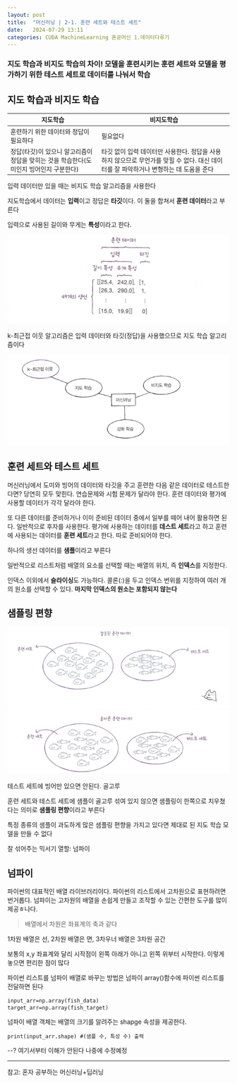 ```yaml
---
layout: post
title:  "머신러닝 | 2-1. 훈련 세트와 테스트 세트"
date:   2024-07-29 13:11
categories: CUDA MachineLearning 혼공머신 1.데이터다루기
---
```



### 지도 학습과 비지도 학습의 차이! 모델을 훈련시키는 훈련 세트와 모델을 평가하기 위한 테스트 세트로 데이터를 나눠서 학습

## 지도 학습과 비지도 학습
|지도학습|비지도학습|
|---|---|
|훈련하기 위한 데이터와 정답이 필요하다|필요없다|
|정답(타깃)이 있으니 알고리즘이 정답을 맞히는 것을 학습한다(도미인지 빙어인지 구분한다)|타깃 없이 입력 데이터만 사용한다. 정답을 사용하지 않으므로 무언가를 맞힐 수 없다. 대신 데이터를 잘 파악하거나 변형하는 데 도움을 준다|

입력 데이터만 있을 때는 비지도 학습 알고리즘을 사용한다


지도학습에서 데이터는 **입력**이고 정답은 **타깃**이다. 이 둘을 합쳐서 **훈련 데이터**라고 부른다

입력으로 사용된 길이와 무게는 **특성**이라고 한다.

![alt 용어](/assets/img/2.1용어.png)


k-최근접 이웃 알고리즘은 입력 데이터와 타깃(정답)을 사용했으므로 지도 학습 알고리즘이다

![alt 종류](/assets/img/2.1종류.png)

## 훈련 세트와 테스트 세트
머신러닝에서 도미와 빙어의 데이터와 타깃을 주고 훈련한 다음 같은 데이터로 테스트한다면? 당연히 모두 맞힌다. 연습문제와 시험 문제가 달라야 한다. 훈련 데이터와 평가에 사용할 데이터가 각각 달라야 한다. 

또 다른 데이터를 준비하거나 이미 준비된 데이터 중에서 일부를 떼어 내어 활용하면 된다. 일반적으로 후자를 사용한다. 평가에 사용하는 데이터를 **데스트 세트**라고 하고 훈련에 사용되는 데이터를 **훈련 세트**라고 한다. 따로 준비되어야 한다.

하나의 생선 데이터를 **샘플**이라고 부른다

일반적으로 리스트처럼 배열의 요소를 선택할 때는 배열의 위치, 즉 **인덱스**를 지정한다. 

인덱스 이외에서 **슬라이싱**도 가능하다. 콜론(:)을 두고 인덱스 번위를 지정하여 여러 개의 원소를 선택할 수 있다. **마지막 인덱스의 원소는 포함되지 않는다**

## 샘플링 편향
![alt 잘못](/assets/img/2.1잘못된.png)
![alt 올바른](/assets/img/2.1올바른.png)

테스트 세트에 빙어만 있으면 안된다. 골고루

훈련 세트와 테스트 세트에 샘플이 골고루 섞여 있지 않으면 샘플링이 한쪽으로 치우쳤다는 의미로 **샘플링 편향**이라고 부른다

특정 종류의 샘플이 과도하게 많은 샘플링 편향을 가지고 있다면 제대로 된 지도 학습 모델을 만들 수 없다

잘 섞어주는 믹서기 열할: 넘파이

## 넘파이

파이썬의 대표적인 배열 라이브러리이다. 파이썬의 리스트에서 고차원으로 표현하려면 번거롭다. 넘파이는 고차원의 배열을 손쉽게 만들고 조작할 수 있는 간편한 도구를 많이 제공ㅎ나다. 
> 배열에서 차원은 좌표계의 축과 같다

1차원 배열은 선, 2차원 배열은 면, 3차우너 배열은 3차원 공간

보통의 x,y 좌표계와 달리 시작점이 왼쪽 아래가 아니고 왼쪽 위부터 시작한다. 이렇게 놓으면 편리한 점이 많다

파이썬 리스트를 넘파이 배열로 바꾸는 방법은 넘파이 array()함수에 파이썬 리스트를 전달하면 된다

```
input_arr=np.array(fish_data)
target_arr=np.array(fish_target)
```

넘파이 배열 객체는 배열의 크기를 알려주는 shapge 속성을 제공한다. 
```
print(input_arr.shape) #(샘플 수, 특성 수) 출력
```

--? 여기서부터 이해가 안된다
나중에 수정예정







---
참고: 혼자 공부하는 머신러닝+딥러닝